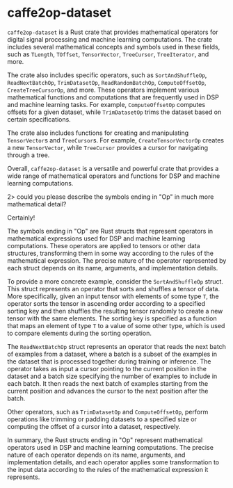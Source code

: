 # caffe2op-dataset

`caffe2op-dataset` is a Rust crate that provides
mathematical operators for digital signal
processing and machine learning computations. The
crate includes several mathematical concepts and
symbols used in these fields, such as `TLength`,
`TOffset`, `TensorVector`, `TreeCursor`,
`TreeIterator`, and more.

The crate also includes specific operators, such
as `SortAndShuffleOp`, `ReadNextBatchOp`,
`TrimDatasetOp`, `ReadRandomBatchOp`,
`ComputeOffsetOp`, `CreateTreeCursorOp`, and
more. These operators implement various
mathematical functions and computations that are
frequently used in DSP and machine learning
tasks. For example, `ComputeOffsetOp` computes
offsets for a given dataset, while `TrimDatasetOp`
trims the dataset based on certain specifications.

The crate also includes functions for creating and
manipulating `TensorVector`s and
`TreeCursor`s. For example, `CreateTensorVectorOp`
creates a new `TensorVector`, while `TreeCursor`
provides a cursor for navigating through a tree.

Overall, `caffe2op-dataset` is a versatile and
powerful crate that provides a wide range of
mathematical operators and functions for DSP and
machine learning computations.

2> could you please describe the symbols ending in
"Op" in much more mathematical detail?

Certainly!

The symbols ending in "Op" are Rust structs that
represent operators in mathematical expressions
used for DSP and machine learning
computations. These operators are applied to
tensors or other data structures, transforming
them in some way according to the rules of the
mathematical expression. The precise nature of the
operator represented by each struct depends on its
name, arguments, and implementation details.

To provide a more concrete example, consider the
`SortAndShuffleOp` struct. This struct represents
an operator that sorts and shuffles a tensor of
data. More specifically, given an input tensor
with elements of some type `T`, the operator sorts
the tensor in ascending order according to
a specified sorting key and then shuffles the
resulting tensor randomly to create a new tensor
with the same elements. The sorting key is
specified as a function that maps an element of
type `T` to a value of some other type, which is
used to compare elements during the sorting
operation.

The `ReadNextBatchOp` struct represents an
operator that reads the next batch of examples
from a dataset, where a batch is a subset of the
examples in the dataset that is processed together
during training or inference. The operator takes
as input a cursor pointing to the current position
in the dataset and a batch size specifying the
number of examples to include in each batch. It
then reads the next batch of examples starting
from the current position and advances the cursor
to the next position after the batch.

Other operators, such as `TrimDatasetOp` and
`ComputeOffsetOp`, perform operations like
trimming or padding datasets to a specified size
or computing the offset of a cursor into
a dataset, respectively.

In summary, the Rust structs ending in "Op"
represent mathematical operators used in DSP and
machine learning computations. The precise nature
of each operator depends on its name, arguments,
and implementation details, and each operator
applies some transformation to the input data
according to the rules of the mathematical
expression it represents.
